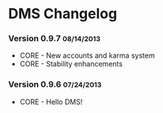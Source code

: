 # DMS Changelog #

<div class="row-fluid">
  <div class="span12">
    <h3>Version 0.9.7 <small>08/14/2013</small></h3>
      <ul class="unstyled">
        <li><span class="label label-success">CORE</span> - New accounts and karma system</li>
        <li><span class="label label-success">CORE</span> - Stability enhancements</li>
      </ul>
    <h3>Version 0.9.6 <small>07/24/2013</small></h3>
      <ul class="unstyled">
        <li><span class="label label-success">CORE</span> - Hello DMS!</li>
      </ul>
  </div>
</div>
